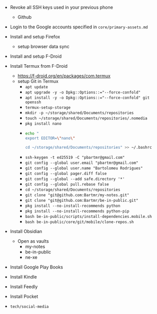 - Revoke all SSH keys used in your previous phone
  - Github

- Login to the Google accounts specified in `core/primary-assets.md`
- Install and setup Firefox
  - setup browser data sync
- Install and setup F-Droid
- Install Termux from F-Droid
  - https://f-droid.org/en/packages/com.termux
  - setup Git in Termux
    - `apt update`
    - `apt upgrade -y -o Dpkg::Options::="--force-confold"`
    - `apt install -y -o Dpkg::Options::="--force-confold" git openssh`
    - `termux-setup-storage`
    - `mkdir -p ~/storage/shared/Documents/repositories`
    - `touch ~/storage/shared/Documents/repositories/.nomedia`
    - `pkg install nano`
    - 
      ```bash
      echo "
      export EDITOR=\"nano\"

      cd ~/storage/shared/Documents/repositories" >> ~/.bashrc
      ```
    - `ssh-keygen -t ed25519 -C "pbartmr@gmail.com"`
    - `git config --global user.email "pbartmr@gmail.com"`
    - `git config --global user.name "Bartolomeu Rodrigues"`
    - `git config --global pager.diff false`
    - `git config --global --add safe.directory '*'`
    - `git config --global pull.rebase false`
    - `cd ~/storage/shared/Documents/repositories`
    - `git clone "git@github.com:Bartmr/my-notes.git"`
    - `git clone "git@github.com:Bartmr/be-in-public.git"`
    - `pkg install --no-install-recommends python`
    - `pkg install --no-install-recommends python-pip`
    - `bash be-in-public/scripts/install-dependencies.mobile.sh`
    - `bash be-in-public/core/git/mobile/clone-repos.sh`
- Install Obsidian
  - Open as vaults
    - my-notes
    - be-in-public
    - ne-xe
- Install Google Play Books
- Install Kindle
- Install Feedly
- Install Pocket
- `tech/social-media`
